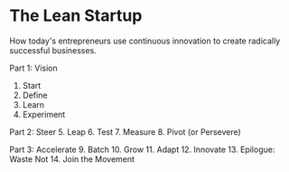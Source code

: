 # The Lean Startup
How today's entrepreneurs use continuous innovation to create radically successful businesses. 

Part 1: Vision
1. Start
2. Define
3. Learn
4. Experiment

Part 2: Steer
5. Leap
6. Test
7. Measure
8. Pivot (or Persevere)

Part 3: Accelerate
9. Batch
10. Grow
11. Adapt
12. Innovate
13. Epilogue: Waste Not
14. Join the Movement
